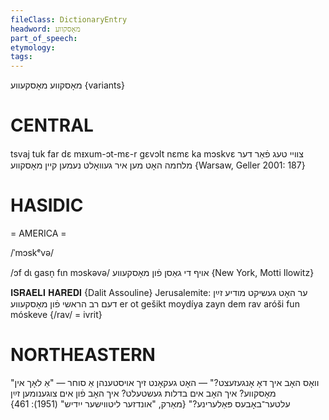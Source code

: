 ```yaml
---
fileClass: DictionaryEntry
headword: מאָסקווע
part_of_speech: 
etymology: 
tags: 
---
```

מאָסקווע
מאָסקעווע {variants}

CENTRAL
========

tsvaj tuk far dɛ mᵻxum-ɔt-mɛ-r gɛvɔlt nɛmɛ ka mɔskvɛ צוויי טעג פֿאַר דער מלחמה האָט מען איר געוואָלט נעמען קיין מאָסקווע {Warsaw, Geller 2001: 187}

HASIDIC
=======
= AMERICA = 

/ˈmɔskᵉvə/

/ɔf dɩ gasn̩ fɩn mɔskəvə/ אויף די גאַסן פֿון מאָסקעווע {New York, Motti Ilowitz}

𝐈𝐒𝐑𝐀𝐄𝐋𝐈 𝐇𝐀𝐑𝐄𝐃𝐈 {Dalit Assouline}
Jerusalemite: 
 ער האָט געשיקט מודיע זײַן דעם רב הראשי פֿון מאָסקעווע
er ot gešikt moydíya zayn dem rav aróši fun móskeve {/rav/ = ivrit}

NORTHEASTERN
==============

"וואָס האָב איך דאָ אָנגעזעצט?" — האָט געקאָנט זיך אויסטענהן אַ סוחר — "אַ לאָך אין מאָסקווע? איך האָב אים בדלות געשטעלט? איך האָב פֿון אים צוגענומען זײַן עלטער־באָבעס פּאַלערינע?"
{מאַרק, "אונדזער ליטווישער ייִדיש" (1951): 461}
